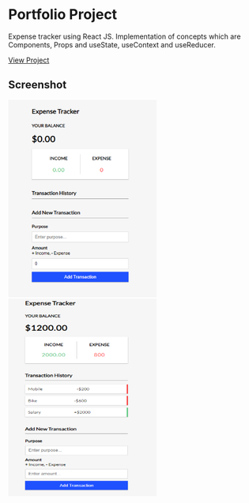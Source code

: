 # Portfolio Project

Expense tracker using React JS.
Implementation of concepts which are Components, Props and useState, useContext and useReducer.

<a href="https://majidalykhan-expense-tracker.netlify.app" target="_blank">View Project</a>


<h2>Screenshot</h2>

<p float="left">
 <img src="src/assets/images/1.PNG" width="300" height="400">
  <img src="src/assets/images/2.PNG" width="300" height="400">
</p>
